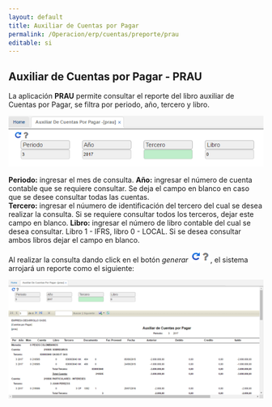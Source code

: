 ```yaml
---
layout: default
title: Auxiliar de Cuentas por Pagar
permalink: /Operacion/erp/cuentas/preporte/prau
editable: si
---
```


## Auxiliar de Cuentas por Pagar - PRAU

La aplicación **PRAU** permite consultar el reporte del libro auxiliar de Cuentas por Pagar, se filtra por periodo, año, tercero y libro.  


![](PRAU1.png)

**Periodo:** ingresar el mes de consulta.
**Año:** ingresar el número de cuenta contable que se requiere consultar. Se deja el campo en blanco en caso que se desee consultar todas las cuentas.  
**Tercero:** ingresar el núumero de identificación del tercero del cual se desea realizar la consulta. Si se requiere consultar todos los terceros, dejar este campo en blanco.
**Libro:** ingresar el número de libro contable del cual se desea consultar. Libro 1 - IFRS, libro 0 - LOCAL. Si se desea consultar ambos libros dejar el campo en blanco.  

Al realizar la consulta dando click en el botón _generar_ ![](actualizar.png), el sistema arrojará un reporte como el siguiente:


![](PRAU2.png)



